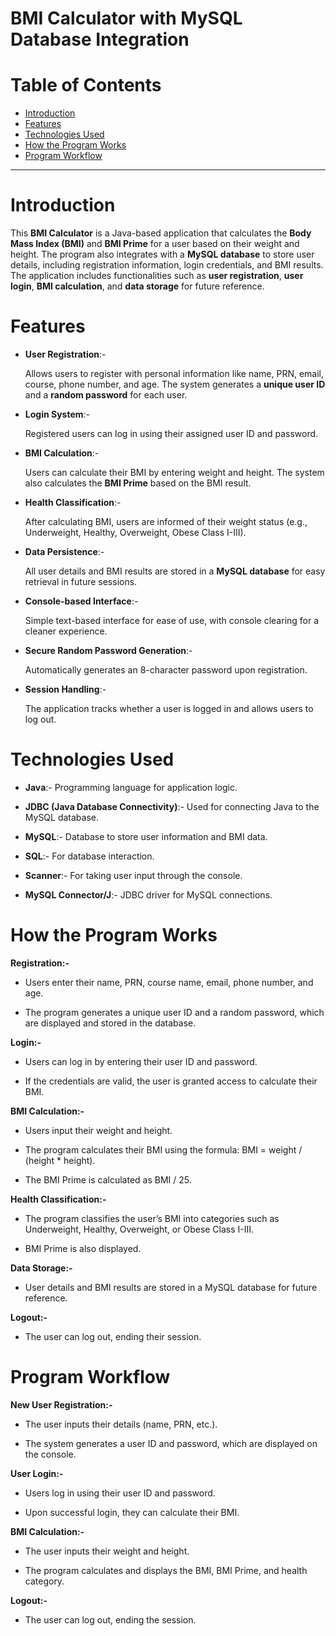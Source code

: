 # BMI Calculator with MySQL Database Integration

# Table of Contents

- [Introduction](#introduction)
- [Features](#features)
- [Technologies Used](#technologies-used)
- [How the Program Works](#how-the-program-works)
- [Program Workflow](#program-workflow)
 

---

# Introduction

This **BMI Calculator** is a Java-based application that calculates the **Body Mass Index (BMI)** and **BMI Prime** for a user based on their weight and height. The program also integrates with a **MySQL database** to store user details, including registration information, login credentials, and BMI results. The application includes functionalities such as **user registration**, **user login**, **BMI calculation**, and **data storage** for future reference.

# Features

- **User Registration**:-
  
   Allows users to register with personal information like name, PRN, email, course, phone number, and age. The system generates a **unique user 
   ID** and a **random password** for each user.
  
- **Login System**:-
  
   Registered users can log in using their assigned user ID and password.
  
- **BMI Calculation**:-
  
   Users can calculate their BMI by entering weight and height. The system also calculates the **BMI Prime** based on the BMI result.
  
- **Health Classification**:-
  
   After calculating BMI, users are informed of their weight status (e.g., Underweight, Healthy, Overweight, Obese Class I-III).
  
- **Data Persistence**:-
  
   All user details and BMI results are stored in a **MySQL database** for easy retrieval in future sessions.
  
- **Console-based Interface**:-
  
   Simple text-based interface for ease of use, with console clearing for a cleaner experience.
  
- **Secure Random Password Generation**:-
  
   Automatically generates an 8-character password upon registration.
  
- **Session Handling**:-
  
   The application tracks whether a user is logged in and allows users to log out.

# Technologies Used

- **Java**:-  Programming language for application logic.
  
- **JDBC (Java Database Connectivity)**:-  Used for connecting Java to the MySQL database.
  
- **MySQL**:-  Database to store user information and BMI data.
  
- **SQL**:-  For database interaction.
  
- **Scanner**:-  For taking user input through the console.
  
- **MySQL Connector/J**:-  JDBC driver for MySQL connections.


# How the Program Works


**Registration:-**

- Users enter their name, PRN, course name, email, phone number, and age.
  
- The program generates a unique user ID and a random password, which are displayed and stored in the database.
  

**Login:-**

- Users can log in by entering their user ID and password.

- If the credentials are valid, the user is granted access to calculate their BMI.


**BMI Calculation:-**


- Users input their weight and height.
  
- The program calculates their BMI using the formula: BMI = weight / (height * height).
  
- The BMI Prime is calculated as BMI / 25.


**Health Classification:-**


- The program classifies the user’s BMI into categories such as Underweight, Healthy, Overweight, or Obese Class I-III.
  
- BMI Prime is also displayed.


**Data Storage:-**

- User details and BMI results are stored in a MySQL database for future reference.


**Logout:-**

- The user can log out, ending their session.



# Program Workflow


**New User Registration:-**

- The user inputs their details (name, PRN, etc.).
  
- The system generates a user ID and password, which are displayed on the console.

**User Login:-**

- Users log in using their user ID and password.
  
- Upon successful login, they can calculate their BMI.

**BMI Calculation:-**

- The user inputs their weight and height.
  
- The program calculates and displays the BMI, BMI Prime, and health category.

**Logout:-**

- The user can log out, ending the session.

  
